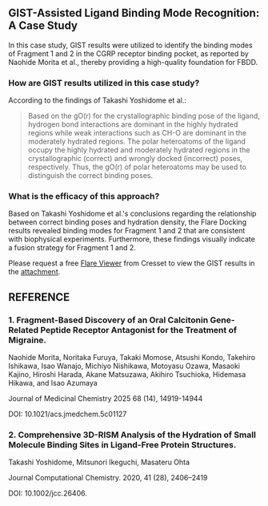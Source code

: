 ## GIST-Assisted Ligand Binding Mode Recognition: A Case Study
In this case study, GIST results were utilized to identify the binding modes of Fragment 1 and 2 in the CGRP receptor binding pocket, as reported by Naohide Morita et al., thereby providing a high-quality foundation for FBDD.

### How are GIST results utilized in this case study?
According to the findings of Takashi Yoshidome et al.:
>Based on the gO(r) for the crystallographic binding pose of the ligand, hydrogen bond interactions are dominant in the highly hydrated regions while weak interactions such as CH-O are dominant in the moderately hydrated regions. The polar heteroatoms of the ligand occupy the highly hydrated and moderately hydrated regions in the crystallographic (correct) and wrongly docked (incorrect) poses, respectively. Thus, the gO(r) of polar heteroatoms may be used to distinguish the correct binding poses.

###  What is the efficacy of this approach?
Based on Takashi Yoshidome et al.'s conclusions regarding the relationship between correct binding poses and hydration density, the Flare Docking results revealed binding modes for Fragment 1 and 2 that are consistent with biophysical experiments. Furthermore, these findings visually indicate a fusion strategy for Fragment 1 and 2.

Please request a free [Flare Viewer](https://cresset-group.com/software/download-flare-visualizer/) from Cresset to view the GIST results in the [attachment](https://github.com/gkxiao/waters/tree/main/PDB-3N7S/apo-gist.flr).
## REFERENCE
### 1. Fragment-Based Discovery of an Oral Calcitonin Gene-Related Peptide Receptor Antagonist for the Treatment of Migraine. 
Naohide Morita, Noritaka Furuya, Takaki Momose, Atsushi Kondo, Takehiro Ishikawa, Isao Wanajo, Michiyo Nishikawa, Motoyasu Ozawa, Masaoki Kajino, Hiroshi Harada, Akane Matsuzawa, Akihiro Tsuchioka, Hidemasa Hikawa, and Isao Azumaya

Journal of Medicinal Chemistry 2025 68 (14), 14919-14944

DOI: 10.1021/acs.jmedchem.5c01127

### 2. Comprehensive 3D-RISM Analysis of the Hydration of Small Molecule Binding Sites in Ligand-Free Protein Structures.

Takashi Yoshidome, Mitsunori Ikeguchi, Masateru Ohta

Journal Computational Chemistry. 2020, 41 (28), 2406–2419

DOI: 10.1002/jcc.26406.
